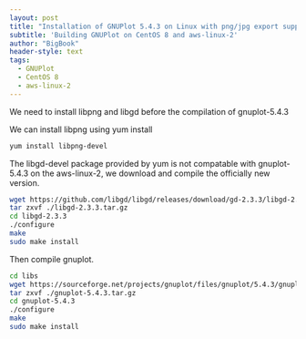 ```yaml
---
layout: post
title: "Installation of GNUPlot 5.4.3 on Linux with png/jpg export support"
subtitle: 'Building GNUPlot on CentOS 8 and aws-linux-2'
author: "BigBook"
header-style: text
tags:
  - GNUPlot
  - CentOS 8
  - aws-linux-2
---
```


We need to install libpng and libgd before the compilation of gnuplot-5.4.3

We can install libpng using yum install

```bash
yum install libpng-devel
```

The libgd-devel package provided by yum is not compatable with gnuplot-5.4.3 on the aws-linux-2,
we download and compile the officially new version.
```bash
wget https://github.com/libgd/libgd/releases/download/gd-2.3.3/libgd-2.3.3.tar.gz 
tar zxvf ./libgd-2.3.3.tar.gz
cd libgd-2.3.3
./configure
make
sudo make install
```

Then compile gnuplot.
```bash
cd libs
wget https://sourceforge.net/projects/gnuplot/files/gnuplot/5.4.3/gnuplot-5.4.3.tar.gz
tar zxvf ./gnuplot-5.4.3.tar.gz
cd gnuplot-5.4.3
./configure
make
sudo make install
```